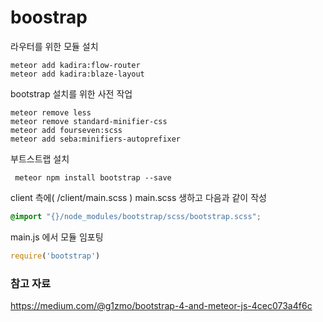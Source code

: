 boostrap
========

라우터를 위한 모듈 설치 
```shell 
meteor add kadira:flow-router
meteor add kadira:blaze-layout

``` 

bootstrap 설치를 위한 사전 작업
```shell 
meteor remove less
meteor remove standard-minifier-css
meteor add fourseven:scss
meteor add seba:minifiers-autoprefixer
```

부트스트랩 설치 
```
 meteor npm install bootstrap --save
```

client 측에( /client/main.scss ) main.scss 생하고 다음과 같이 작성

```scss
@import "{}/node_modules/bootstrap/scss/bootstrap.scss";

```

main.js 에서 모듈 임포팅  
```js
require('bootstrap')
```

### 참고 자료 

https://medium.com/@g1zmo/bootstrap-4-and-meteor-js-4cec073a4f6c


